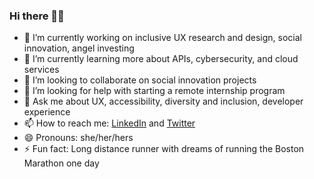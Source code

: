 ### Hi there 👋🏾

- 🔭 I’m currently working on inclusive UX research and design, social innovation, angel investing
- 🌱 I’m currently learning more about APIs, cybersecurity, and cloud services
- 🍕 I’m looking to collaborate on social innovation projects
- 🤔 I’m looking for help with starting a remote internship program 
- 💬 Ask me about UX, accessibility, diversity and inclusion, developer experience
- 📫 How to reach me: [LinkedIn](https://www.linkedin.com/in/nerdydivashanae/) and [Twitter](https://twitter.com/nerdydivadesign)
- 😄 Pronouns: she/her/hers
- ⚡ Fun fact: Long distance runner with dreams of running the Boston Marathon one day


<!--
**nerdydivashanae/nerdydivashanae** is a ✨ _special_ ✨ repository because its `README.md` (this file) appears on your GitHub profile.

Here are some ideas to get you started:-->
